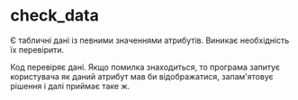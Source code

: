# check_data

Є табличні дані із певними значеннями атрибутів. Виникає необхідність їх перевірити.

Код перевіряє дані. Якщо помилка знаходиться, то програма запитує користувача як даний атрибут мав би відображатися, запам'ятовує рішення і далі приймає таке ж.
